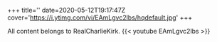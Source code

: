 +++
title=''
date=2020-05-12T19:17:47Z
cover='https://i.ytimg.com/vi/EAmLgvc2lbs/hqdefault.jpg'
+++

All content belongs to RealCharlieKirk.
{{< youtube EAmLgvc2lbs >}}
